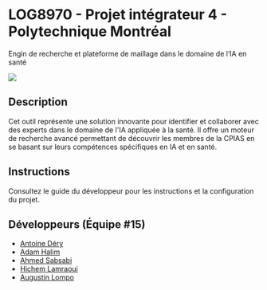 # LOG8970 - Projet intégrateur 4 - Polytechnique Montréal
Engin de recherche et plateforme de maillage dans le domaine de l’IA en santé

![](https://github.com/CPIAS/Research_Engine_Healthcare_AI/blob/main/demo-1.gif)

## Description
Cet outil représente une solution innovante pour identifier et collaborer avec des experts dans le domaine de l'IA appliquée à la santé. Il offre un moteur de recherche avancé permettant de découvrir les membres de la CPIAS en se basant sur leurs compétences spécifiques en IA et en santé.

## Instructions
Consultez le guide du développeur pour les instructions et la configuration du projet.

## Développeurs (Équipe #15)

- [Antoine Déry](mailto:antoine-1.dery@polymtl.ca)
- [Adam Halim](mailto:adam.halim@polymtl.ca)
- [Ahmed Sabsabi](mailto:ahmed.sabsabi@polymtl.ca)
- [Hichem Lamraoui](mailto:hichem.lamraoui@polymtl.ca)
- [Augustin Lompo](mailto:diassibo-kani-fares.lompo@polymtl.ca)
